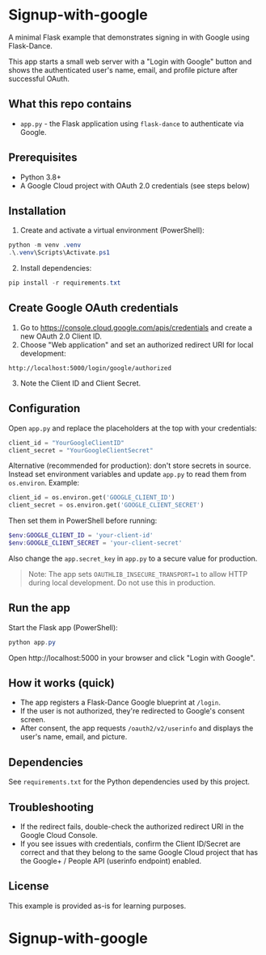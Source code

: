 # Signup-with-google

A minimal Flask example that demonstrates signing in with Google using Flask-Dance.

This app starts a small web server with a "Login with Google" button and shows the
authenticated user's name, email, and profile picture after successful OAuth.

## What this repo contains

- `app.py` - the Flask application using `flask-dance` to authenticate via Google.

## Prerequisites

- Python 3.8+
- A Google Cloud project with OAuth 2.0 credentials (see steps below)

## Installation

1. Create and activate a virtual environment (PowerShell):

```powershell
python -m venv .venv
.\.venv\Scripts\Activate.ps1
```

2. Install dependencies:

```powershell
pip install -r requirements.txt
```

## Create Google OAuth credentials

1. Go to https://console.cloud.google.com/apis/credentials and create a new OAuth 2.0 Client ID.
2. Choose "Web application" and set an authorized redirect URI for local development:

```
http://localhost:5000/login/google/authorized
```

3. Note the Client ID and Client Secret.

## Configuration

Open `app.py` and replace the placeholders at the top with your credentials:

```py
client_id = "YourGoogleClientID"
client_secret = "YourGoogleClientSecret"
```

Alternative (recommended for production): don't store secrets in source. Instead set environment variables and update `app.py` to read them from `os.environ`. Example:

```py
client_id = os.environ.get('GOOGLE_CLIENT_ID')
client_secret = os.environ.get('GOOGLE_CLIENT_SECRET')
```

Then set them in PowerShell before running:

```powershell
$env:GOOGLE_CLIENT_ID = 'your-client-id'
$env:GOOGLE_CLIENT_SECRET = 'your-client-secret'
```

Also change the `app.secret_key` in `app.py` to a secure value for production.

> Note: The app sets `OAUTHLIB_INSECURE_TRANSPORT=1` to allow HTTP during local development. Do not use this in production.

## Run the app

Start the Flask app (PowerShell):

```powershell
python app.py
```

Open http://localhost:5000 in your browser and click "Login with Google".

## How it works (quick)

- The app registers a Flask-Dance Google blueprint at `/login`.
- If the user is not authorized, they're redirected to Google's consent screen.
- After consent, the app requests `/oauth2/v2/userinfo` and displays the user's name, email, and picture.

## Dependencies

See `requirements.txt` for the Python dependencies used by this project.

## Troubleshooting

- If the redirect fails, double-check the authorized redirect URI in the Google Cloud Console.
- If you see issues with credentials, confirm the Client ID/Secret are correct and that they belong to the same Google Cloud project that has the Google+ / People API (userinfo endpoint) enabled.

## License

This example is provided as-is for learning purposes.
# Signup-with-google